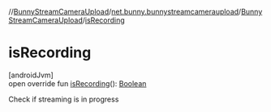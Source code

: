 //[BunnyStreamCameraUpload](../../../index.md)/[net.bunny.bunnystreamcameraupload](../index.md)/[BunnyStreamCameraUpload](index.md)/[isRecording](is-recording.md)

# isRecording

[androidJvm]\
open override fun [isRecording](is-recording.md)(): [Boolean](https://kotlinlang.org/api/core/kotlin-stdlib/kotlin/-boolean/index.html)

Check if streaming is in progress
